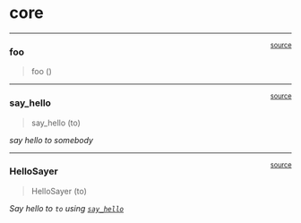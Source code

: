 # core


<!-- WARNING: THIS FILE WAS AUTOGENERATED! DO NOT EDIT! -->

------------------------------------------------------------------------

<a
href="https://github.com/pmaxit/deeplearning/blob/main/deeplearning/core.py#L9"
target="_blank" style="float:right; font-size:smaller">source</a>

### foo

>  foo ()

------------------------------------------------------------------------

<a
href="https://github.com/pmaxit/deeplearning/blob/main/deeplearning/core.py#L12"
target="_blank" style="float:right; font-size:smaller">source</a>

### say_hello

>  say_hello (to)

*say hello to somebody*

------------------------------------------------------------------------

<a
href="https://github.com/pmaxit/deeplearning/blob/main/deeplearning/core.py#L17"
target="_blank" style="float:right; font-size:smaller">source</a>

### HelloSayer

>  HelloSayer (to)

*Say hello to `to` using
[`say_hello`](https://pmaxit.github.io/deeplearning/development/core.html#say_hello)*
